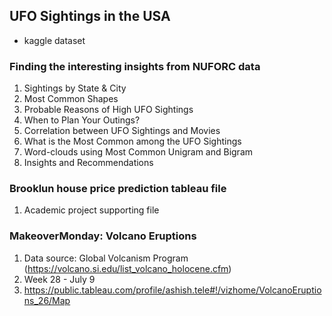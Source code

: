 ## UFO Sightings in the USA
- kaggle dataset

### Finding the interesting insights from NUFORC data
1. Sightings by State & City
2. Most Common Shapes
3. Probable Reasons of High UFO Sightings
4. When to Plan Your Outings?
5. Correlation between UFO Sightings and Movies 
6. What is the Most Common among the UFO Sightings
7. Word-clouds using Most Common Unigram and Bigram
8. Insights and Recommendations

### Brooklun house price prediction tableau file

1. Academic project supporting file

### MakeoverMonday: Volcano Eruptions

1. Data source: Global Volcanism Program (https://volcano.si.edu/list_volcano_holocene.cfm)
2. Week 28 - July 9
3. https://public.tableau.com/profile/ashish.tele#!/vizhome/VolcanoEruptions_26/Map


